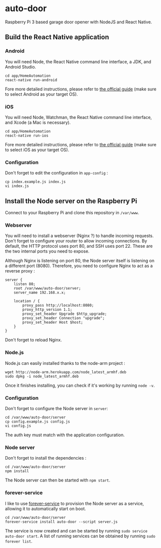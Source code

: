 # auto-door

Raspberry Pi 3 based garage door opener with NodeJS and React Native.

## Build the React Native application

### Android

You will need Node, the React Native command line interface, a JDK, and Android Studio.

    cd app/HomeAutomation
    react-native run-android

Fore more detailed instructions, please refer to [the official guide](https://facebook.github.io/react-native/docs/getting-started.html#installing-dependencies) (make sure to select Android as your target OS).

### iOS

You will need Node, Watchman, the React Native command line interface, and Xcode (a Mac is necessary).

    cd app/HomeAutomation
    react-native run-ios

Fore more detailed instructions, please refer to [the official guide](https://facebook.github.io/react-native/docs/getting-started.html#installing-dependencies) (make sure to select iOS as your target OS).

### Configuration

Don't forget to edit the configuration in `app-config` :

    cp index.example.js index.js
    vi index.js

## Install the Node server on the Raspberry Pi

Connect to your Raspberry Pi and clone this repository in `/var/www`.

### Webserver

You will need to install a webserver (Nginx ?) to handle incoming requests. Don't forget to configure your router to allow incoming connections. By default, the HTTP protocol uses port 80, and SSH uses port 22. These are the two internal ports you need to expose.

Although Nginx is listening on port 80, the Node server itself is listening on a different port (8080). Therefore, you need to configure Nginx to act as a reverse proxy :

    server {
        listen 80;
        root /var/www/auto-door/server;
        server_name 192.168.x.x;

        location / {
            proxy_pass http://localhost:8080;
            proxy_http_version 1.1;
            proxy_set_header Upgrade $http_upgrade;
            proxy_set_header Connection "upgrade";
            proxy_set_header Host $host;
        }
    }

Don't forget to reload Nginx.

### Node.js

Node.js can easily installed thanks to the node-arm project :

    wget http://node-arm.herokuapp.com/node_latest_armhf.deb
    sudo dpkg -i node_latest_armhf.deb

Once it finishes installing, you can check if it's working by running `node -v`.

### Configuration

Don't forget to configure the Node server in `server`:

    cd /var/www/auto-door/server
    cp config.example.js config.js
    vi config.js

The auth key must match with the application configuration.

### Node server

Don't forget to install the dependencies :

    cd /var/www/auto-door/server
    npm install

The Node server can then be started with `npm start`.

### forever-service

I like to use [forever-service](https://github.com/zapty/forever-service) to provision the Node server as a service, allowing it to automatically start on boot.

    cd /var/www/auto-door/server
    forever-service install auto-door --script server.js

The service is now created and can be started by running `sudo service auto-door start`. A list of running services can be obtained by running `sudo forever list`.
